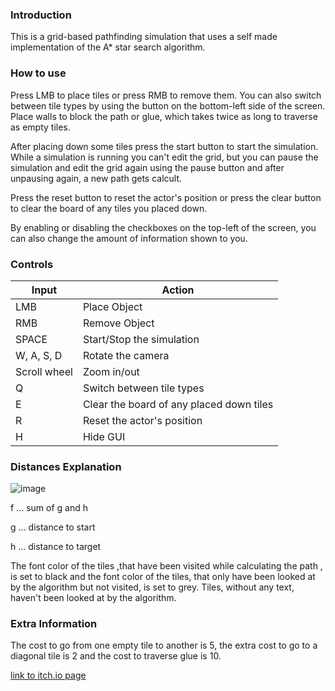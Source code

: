 ### Introduction

This is a grid-based pathfinding simulation that uses a self made implementation of the A* star search algorithm.




### How to use

Press LMB to place tiles or press RMB to remove them. You can also switch between tile types by using the button on the bottom-left side of the screen. Place walls to block the path or glue, which takes twice as long to traverse as empty tiles. 

After placing down some tiles press the start button to start the simulation. While a simulation is running  you can't edit the grid, but you can pause the simulation and edit the grid again using the pause button and after unpausing again, a new path gets calcult. 

Press the reset button to reset the actor's position or press the clear button to clear the board of any tiles you placed down. 

By enabling or disabling the checkboxes on the top-left of the screen, you can also change the amount of information shown to you.



### Controls


| Input | Action |
|------------|-----------------|
| LMB | Place Object |
| RMB | Remove Object |
| SPACE | Start/Stop the simulation |
| W, A, S, D | Rotate the camera |
| Scroll wheel | Zoom in/out | 
| Q	| Switch between tile types |
| E	| Clear the board of any placed down tiles |
| R	| Reset the actor's position |
| H | Hide GUI |



### Distances Explanation
![image](https://github.com/SEB010105/a-star-pathfinder/assets/132783910/c4e13c15-a4ca-41fa-8c11-04bc14399968)

f ... sum of g and h

g ... distance to start

h ... distance to target

The font color of the tiles ,that have been visited while calculating the path , is set to black and the font color of the tiles, that only have been looked at by the algorithm but not visited, is set to grey. Tiles, without any text, haven't been looked at by the algorithm. 



### Extra Information

The cost to go from one empty tile to another is 5, the extra cost to go to a diagonal tile is 2 and the cost to traverse glue is 10.

[link to itch.io page](https://seb010105.itch.io/pathfinder-a-star-algorithm)
